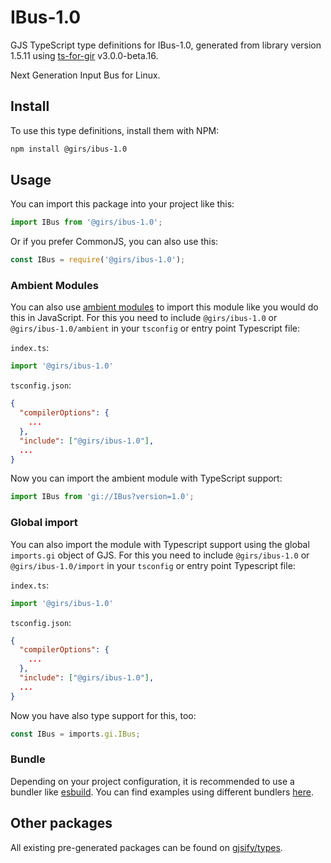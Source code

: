
# IBus-1.0

GJS TypeScript type definitions for IBus-1.0, generated from library version 1.5.11 using [ts-for-gir](https://github.com/gjsify/ts-for-gir) v3.0.0-beta.16.

Next Generation Input Bus for Linux.

## Install

To use this type definitions, install them with NPM:
```bash
npm install @girs/ibus-1.0
```

## Usage

You can import this package into your project like this:
```ts
import IBus from '@girs/ibus-1.0';
```

Or if you prefer CommonJS, you can also use this:
```ts
const IBus = require('@girs/ibus-1.0');
```

### Ambient Modules

You can also use [ambient modules](https://github.com/gjsify/ts-for-gir/tree/main/packages/cli#ambient-modules) to import this module like you would do this in JavaScript.
For this you need to include `@girs/ibus-1.0` or `@girs/ibus-1.0/ambient` in your `tsconfig` or entry point Typescript file:

`index.ts`:
```ts
import '@girs/ibus-1.0'
```

`tsconfig.json`:
```json
{
  "compilerOptions": {
    ...
  },
  "include": ["@girs/ibus-1.0"],
  ...
}
```

Now you can import the ambient module with TypeScript support: 

```ts
import IBus from 'gi://IBus?version=1.0';
```


### Global import

You can also import the module with Typescript support using the global `imports.gi` object of GJS.
For this you need to include `@girs/ibus-1.0` or `@girs/ibus-1.0/import` in your `tsconfig` or entry point Typescript file:

`index.ts`:
```ts
import '@girs/ibus-1.0'
```

`tsconfig.json`:
```json
{
  "compilerOptions": {
    ...
  },
  "include": ["@girs/ibus-1.0"],
  ...
}
```

Now you have also type support for this, too:

```ts
const IBus = imports.gi.IBus;
```

### Bundle

Depending on your project configuration, it is recommended to use a bundler like [esbuild](https://esbuild.github.io/). You can find examples using different bundlers [here](https://github.com/gjsify/ts-for-gir/tree/main/examples).

## Other packages

All existing pre-generated packages can be found on [gjsify/types](https://github.com/gjsify/types).

